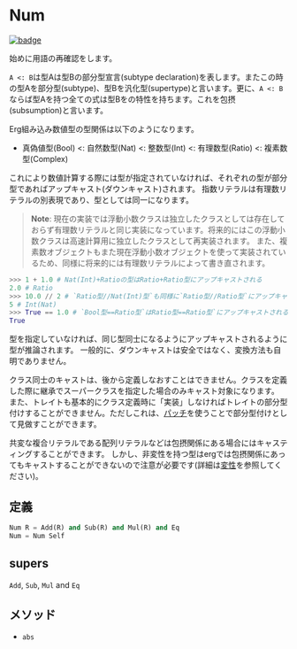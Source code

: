 # Num

[![badge](https://img.shields.io/endpoint.svg?url=https%3A%2F%2Fgezf7g7pd5.execute-api.ap-northeast-1.amazonaws.com%2Fdefault%2Fsource_up_to_date%3Fowner%3Derg-lang%26repos%3Derg%26ref%3Dmain%26path%3Ddoc/EN/API/types/traits/Num.md%26commit_hash%3D06f8edc9e2c0cee34f6396fd7c64ec834ffb5352)](https://gezf7g7pd5.execute-api.ap-northeast-1.amazonaws.com/default/source_up_to_date?owner=erg-lang&repos=erg&ref=main&path=doc/EN/API/types/traits/Num.md&commit_hash=06f8edc9e2c0cee34f6396fd7c64ec834ffb5352)

始めに用語の再確認をします。

`A <: B`は型Aは型Bの部分型宣言(subtype declaration)を表します。またこの時の型Aを部分型(subtype)、型Bを汎化型(supertype)と言います。更に、`A <: B`ならば型Aを持つ全ての式は型Bをの特性を持ちます。これを包摂(subsumption)と言います。

Erg組み込み数値型の型関係は以下のようになります。

- 真偽値型(Bool) <: 自然数型(Nat) <: 整数型(Int) <: 有理数型(Ratio) <: 複素数型(Complex)

これにより数値計算する際には型が指定されていなければ、それぞれの型が部分型であればアップキャスト(ダウンキャスト)されます。
指数リテラルは有理数リテラルの別表現であり、型としては同一になります。

> __Note__: 現在の実装では浮動小数クラスは独立したクラスとしては存在しておらず有理数リテラルと同じ実装になっています。将来的にはこの浮動小数クラスは高速計算用に独立したクラスとして再実装されます。
> また、複素数オブジェクトもまた現在浮動小数オブジェクトを使って実装されているため、同様に将来的には有理数リテラルによって書き直されます。

```python
>>> 1 + 1.0 # Nat(Int)+Ratioの型はRatio+Ratio型にアップキャストされる
2.0 # Ratio
>>> 10.0 // 2 # `Ratio型//Nat(Int)型`も同様に`Ratio型//Ratio型`にアップキャストされる。Ratio//Ratioの結果はInt
5 # Int(Nat)
>>> True == 1.0 # `Bool型==Ratio型`はRatio型==Ratio型`にアップキャストされる
True
```

型を指定していなければ、同じ型同士になるようにアップキャストされるように型が推論されます。
一般的に、ダウンキャストは安全ではなく、変換方法も自明でありません。

クラス同士のキャストは、後から定義しなおすことはできません。クラスを定義した際に継承でスーパークラスを指定した場合のみキャスト対象になります。
また、トレイトも基本的にクラス定義時に「実装」しなければトレイトの部分型付けすることができません。ただしこれは、[パッチ](../../../syntax/type/07_patch.md)を使うことで部分型付けとして見做すことができます。

共変な複合リテラルである配列リテラルなどは包摂関係にある場合にはキャスティングすることができます。
しかし、非変性を持つ型はergでは包摂関係にあってもキャストすることができないので注意が必要です(詳細は[変性](../../../syntax/type/advanced/variance.md)を参照してください)。

## 定義

```python
Num R = Add(R) and Sub(R) and Mul(R) and Eq
Num = Num Self
```

## supers

`Add`, `Sub`, `Mul` and `Eq`

## メソッド

* `abs`
